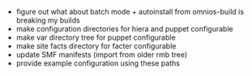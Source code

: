 * figure out what about batch mode + autoinstall from omnios-build is breaking my builds
* make configuration directories for hiera and puppet configurable
* make var directory tree for puppet configurable
* make site facts directory for facter configurable
* update SMF manifests (import from older rmb tree)
* provide example configuration using these paths
